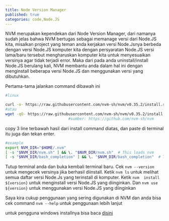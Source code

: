 ```yaml
---
title: Node Version Manager
published: true
categories: code,Node.JS
---
```

NVM merupakan kependekan dari Node Version Manager, dari namanya sudah jelas bahwa NVM bertugas sebagai memanage versi dari Node.JS kita, misalkan project yang teman anda kerjakan versi Node.Jsnya berbeda dengan versi Node.JS komputer kita dengan persyaratan Node.JS versi lama/baru tersebut mengharuskan komputer kita untuk menyesuaikan versinya agar tidak terjadi error. Maka dari pada anda uninstall/install Node.JS berulang kali, NVM membantu anda dalam hal ini dengan menginstall beberapa versi Node.JS dan menggunakan versi yang dibutuhkan.

Pertama-tama jalankan command dibawah ini
```sh
#linux

curl -o- https://raw.githubusercontent.com/nvm-sh/nvm/v0.35.2/install.sh | bash
#atau
wget -qO- https://raw.githubusercontent.com/nvm-sh/nvm/v0.35.2/install.sh | bash
							#sumber: https://github.com/nvm-sh/nvm
```
copy 3 line terbawah hasil dari install command diatas, dan paste di terminal itu juga dan tekan enter.
```sh
#example
export NVM_DIR="$HOME/.nvm"
[ -s "$NVM_DIR/nvm.sh" ] && \. "$NVM_DIR/nvm.sh"  # This loads nvm
[ -s "$NVM_DIR/bash_completion" ] && \. "$NVM_DIR/bash_completion"  # This loads nvm bash_completion
```
Tutup terminal anda dan buka kembali terminal baru. Cek `nvm --version` untuk mengecek versinya jika berhasil diinstall. Ketik `nvm ls` untuk melihat semua daftar versi Node.Js yang terinstall di komputer. Ketik `nvm  install ${version}` untuk menginstall versi Node.JS yang diinginkan. Dan `nvm use ${version}` untuk menggunakan versi Node.JS yang diinginkan

Saya kira cukup penggunaan yang sering digunakan di NVM dan anda bisa cek command `nvm --help` untuk penggunaan lebih lanjut

untuk pengguna windows installnya bisa baca [disini](https://github.com/coreybutler/nvm-windows)
